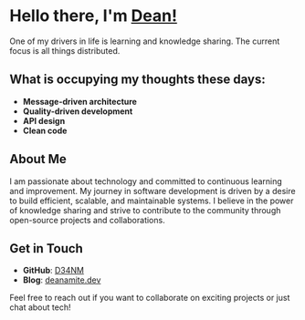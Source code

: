 # Hello there, I'm [Dean!](https://github.com/D34NM/)

One of my drivers in life is learning and knowledge sharing. The current focus is all things distributed.

## What is occupying my thoughts these days:

- **Message-driven architecture**
- **Quality-driven development**
- **API design**
- **Clean code**

## About Me

I am passionate about technology and committed to continuous learning and improvement. My journey in software development is driven by a desire to build efficient, scalable, and maintainable systems. I believe in the power of knowledge sharing and strive to contribute to the community through open-source projects and collaborations.

## Get in Touch

- **GitHub**: [D34NM](https://github.com/D34NM/)
- **Blog**: [deanamite.dev](https://deanamite.dev)

Feel free to reach out if you want to collaborate on exciting projects or just chat about tech!
